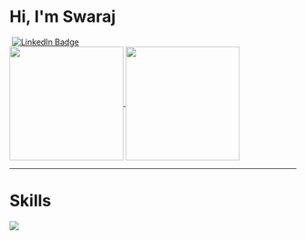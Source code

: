 <div id="badges">
  <h1>Hi, I'm Swaraj</h1>
  <img src="https://komarev.com/ghpvc/?username=Swaraj9&style=flat-square&color=blue" alt=""/>
  <a href="https://www.linkedin.com/in/swaraj-dusane-35941722b/">
    <img src="https://img.shields.io/badge/LinkedIn-blue?style=for-the-badge&logo=linkedin&logoColor=white" alt="LinkedIn Badge"/>
  </a>
</div>
<a href="https://github.com/swaraj9/github-readme-stats">
  <img height=200 align="center" src="https://github-readme-stats.vercel.app/api?username=swaraj9&theme=midnight-purple&show_icons=true\&include_all_commits=true\&border_color=7f3ace" />
</a>
<a href="https://github.com/swaraj9/convoychat">
  <img height=200 align="center" src="https://github-readme-stats.vercel.app/api/top-langs?username=swaraj9&theme=midnight-purple&layout=donut&width=320\&border_color=7f3ace" />
</a>
<hr/>
<div>
   <h1>Skills</h1>
   <img src="https://skills.thijs.gg/icons?i=html,css,js,react,firebase,nodejs,figma,python,pytorch,azure,reactnative"/>
</div>
